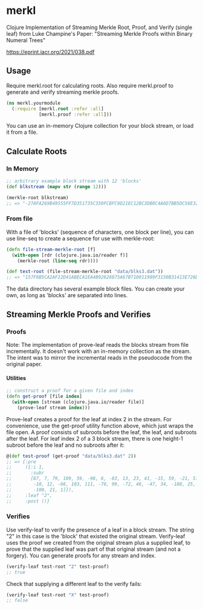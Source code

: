 # merkl
Clojure Implementation of Streaming Merkle Root, Proof, and Verify (single leaf) from Luke Champine's Paper: "Streaming Merkle Proofs within Binary Numeral Trees"
	
https://eprint.iacr.org/2021/038.pdf


## Usage

Require merkl.root for calculating roots. Also require merkl.proof to generate and verify streaming merkle proofs.

```clojure
(ns merkl.yourmodule
  (:require [merkl.root :refer :all]
            [merkl.proof :refer :all]))
```

You can use an in-memory Clojure collection for your block stream, or load it from a file.

## Calculate Roots

### In Memory

```clojure
;; arbitrary example block stream with 12 'blocks'
(def blkstream (mapv str (range 12)))

(merkle-root blkstream)
;; => "-27AFA269B49555FF7D351735C350FCBFC9D21EC12BC3DB0C4A6D7BB5DC56E328"
```

### From file

With a file of 'blocks' (sequence of characters, one block per line), you can use line-seq to create a sequence for use with merkle-root:

```clojure
(defn file-stream-merkle-root [f]
  (with-open [rdr (clojure.java.io/reader f)]
    (merkle-root (line-seq rdr))))

(def test-root (file-stream-merkle-root "data/blks3.dat"))
;; => "157F8B5CA2AF22D41ABECA1EA4B92628875A67B710011989F3150B31413E726D"
```

The data directory has several example block files. You can create your own, as long as 'blocks' are separated into lines.

## Streaming Merkle Proofs and Verifies

### Proofs

Note: The implementation of prove-leaf reads the blocks stream from file incrementally. It doesn't work with an in-memory collection as the stream. The intent was to mirror the incremental reads in the pseudocode from the original paper.

#### Utilities
```clojure
;; construct a proof for a given file and index
(defn get-proof [file index]
  (with-open [stream (clojure.java.io/reader file)]
    (prove-leaf stream index)))
```

Prove-leaf creates a proof for the leaf at index 2 in the stream. For convenience, use the get-proof utility function above, which just wraps the file open. A proof consists of subroots before the leaf, the leaf, and subroots after the leaf. For leaf index 2 of a 3 block stream, there is one height-1 subroot before the leaf and no subroots after it:

```clojure
@(def test-proof (get-proof "data/blks3.dat" 2))
;; => {:pre
;;     ({:i 1,
;;       :subr
;;       [87, 7, 79, 109, 59, -98, 6, -83, 13, 23, 41, -15, 59, -21, 51,
;;        -10, 12, -66, 103, 111, -70, 99, -72, 46, -47, 34, -108, 25, 3,
;;        -100, 21, 1]}),
;;     :leaf "2",
;;     :post ()}
```

### Verifies

Use verify-leaf to verify the presence of a leaf in a block stream. The string "2" in this case is the 'block' that existed the original stream. Verify-leaf uses the proof we created from the original stream plus a supplied leaf, to prove that the supplied leaf was part of that original stream (and not a forgery). You can generate proofs for any stream and index.

```clojure
(verify-leaf test-root "2" test-proof)
;; true
```

Check that supplying a different leaf to the verify fails:

```clojure
(verify-leaf test-root "X" test-proof)
;; false
```
